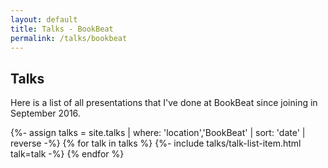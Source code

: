 ```yaml
---
layout: default
title: Talks - BookBeat
permalink: /talks/bookbeat
---
```


<article>
  <h1>Talks</h1>
  <p>Here is a list of all presentations that I've done at BookBeat since joining in September 2016.</p>
</article>

{%- assign talks = site.talks | where: 'location','BookBeat' | sort: 'date' | reverse -%}
{% for talk in talks %}
  {%- include talks/talk-list-item.html talk=talk -%}
{% endfor %}